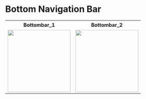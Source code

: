 # Bottom Navigation Bar

<table align="center">
  <tr>
    <th>Bottombar_1</th>
    <th>Bottombar_2</th>
  </tr>
  <tr>
    <td><img src="https://github.com/user-attachments/assets/9b079d21-2247-4243-8776-417029383845" width="200"></td>
    <td><img src="https://github.com/user-attachments/assets/a09d55d6-6651-4b65-8347-f8200d737636" width="200"></td>
  </tr>
</table>
